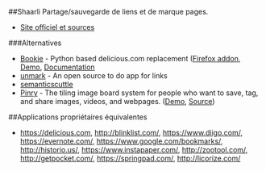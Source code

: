 ##Shaarli
Partage/sauvegarde de liens et de marque pages.

  * [Site officiel et sources](https://github.com/shaarli/Shaarli)

###Alternatives
  * [Bookie](https://github.com/bookieio/Bookie) - Python based delicious.com replacement ([Firefox addon](https://github.com/bookieio/bookie-firefox), [Demo](http://bmark.us/), [Documentation](http://docs.bmark.us/)
  * [unmark](https://github.com/plainmade/unmark) - An open source to do app for links
  * [semanticscuttle](http://semanticscuttle.sourceforge.net/)
  * [Pinry](http://getpinry.com/) - The tiling image board system for people who want to save, tag, and share images, videos, and webpages. ([Demo](http://demo.getpinry.com/), [Source](https://github.com/pinry/pinry))

##Applications propriétaires équivalentes
 * https://delicious.com, http://blinklist.com/, https://www.diigo.com/, https://evernote.com/, https://www.google.com/bookmarks/, http://historio.us/, https://www.instapaper.com/, http://zootool.com/, http://getpocket.com/, https://springpad.com/, http://licorize.com/

